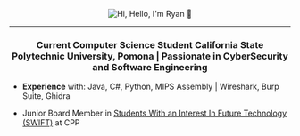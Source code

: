 <p align="center">
  <img src="https://media4.giphy.com/media/v1.Y2lkPTc5MGI3NjExcDkyc2ZmNGJwOXhoNzl6NTVqdjh3eDFwdmRtZTlreGp3aWFvNWY0MCZlcD12MV9pbnRlcm5hbF9naWZfYnlfaWQmY3Q9Zw/SAvJdTZtrN0i0EF5ii/giphy.gif" alt="Hi, Hello, I'm Ryan 👋">
</p>
<hr/>
<h3 align="center">Current Computer Science Student California State Polytechnic University, Pomona | Passionate in CyberSecurity and Software Engineering</h3>

- **Experience** with: Java, C#, Python, MIPS Assembly | Wireshark, Burp Suite, Ghidra

- Junior Board Member in [Students With an Interest In Future Technology (SWIFT)](https://www.calpolyswift.org/) at CPP
